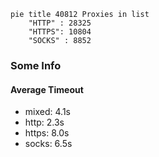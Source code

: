 
```mermaid
pie title 40812 Proxies in list
    "HTTP" : 28325
    "HTTPS": 10804
    "SOCKS" : 8852
```

### Some Info
#### Average Timeout

- mixed: 4.1s
- http: 2.3s
- https: 8.0s
- socks: 6.5s